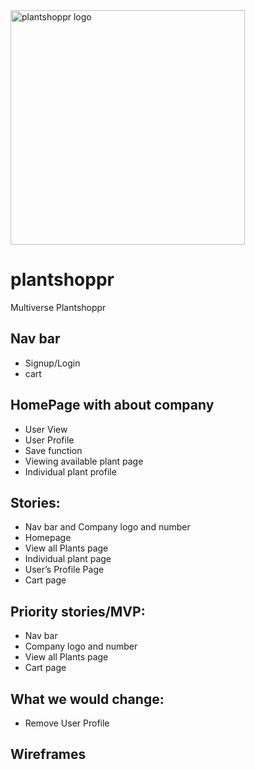 <img width="375" alt="plantshoppr logo" src="https://user-images.githubusercontent.com/76077598/164548636-b3d50454-370e-49fb-8293-a5ff3ce20ebf.png">

# plantshoppr
Multiverse Plantshoppr


## Nav bar
- Signup/Login
- cart 

## HomePage with about company

- User View
- User Profile
- Save function
- Viewing available plant page
- Individual plant profile

## Stories:
- Nav bar and Company logo and number
- Homepage
- View all Plants page
- Individual plant page
- User’s Profile Page
- Cart page

## Priority stories/MVP:
- Nav bar
- Company logo and number
- View all Plants page
- Cart page

## What we would change:
- Remove User Profile


## Wireframes 
